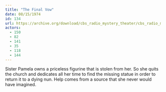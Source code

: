 ```yaml
---
title: "The Final Vow"
date: 08/15/1974
id: 134
url: https://archive.org/download/cbs_radio_mystery_theater/cbs_radio_mystery_theater-0101-0150.zip/cbs_radio_mystery_theater-0101-0150%2Fcbsrmt_0134_the_final_vow.mp3
actors:
  - 150
  - 82
  - 141
  - 35
  - 118
  - 144
---
```

Sister Pamela owns a priceless figurine that is stolen from her. So she quits the church and dedicates all her time to find the missing statue in order to return it to a dying nun. Help comes from a source that she never would have imagined.